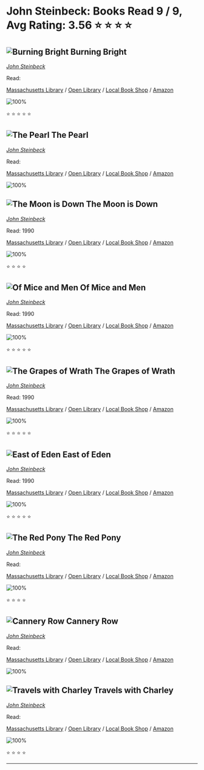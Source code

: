 # John Steinbeck:  Books Read 9 / 9, Avg Rating: 3.56 :star: :star: :star: :star:

## ![Burning Bright](file:///var/mobile/Containers/Data/Application/B51E660C-4BA9-46B1-8B22-B8AC96584816/Library/Application%20Support/Ajanta/Covers/cover-9923575593033.jpg) Burning Bright
*[John Steinbeck](../authors/JohnSteinbeck)*

Read: 

[Massachusetts Library](https://library.minlib.net/search/i=9923575593033) / [Open Library](https://openlibrary.org/isbn/9923575593033) / [Local Book Shop](https://bookshop.org/book/9923575593033) / [Amazon](https://amazon.com/dp/)

![100%](https://geps.dev/progress/100) 

:star: :star: :star: :star: :star:

## ![The Pearl](https://covers.openlibrary.org/b/id/2523104-M.jpg) The Pearl
*[John Steinbeck](../authors/JohnSteinbeck)*

Read: 

[Massachusetts Library](https://library.minlib.net/search/i=9788435033329) / [Open Library](https://openlibrary.org/isbn/9788435033329) / [Local Book Shop](https://bookshop.org/book/9788435033329) / [Amazon](https://amazon.com/dp/0141394900)

![100%](https://geps.dev/progress/100) 



## ![The Moon is Down](https://covers.openlibrary.org/b/id/8239628-M.jpg) The Moon is Down
*[John Steinbeck](../authors/JohnSteinbeck)*

Read: 1990

[Massachusetts Library](https://library.minlib.net/search/i=9780808554271) / [Open Library](https://openlibrary.org/isbn/9780808554271) / [Local Book Shop](https://bookshop.org/book/9780808554271) / [Amazon](https://amazon.com/dp/2253140058)

![100%](https://geps.dev/progress/100) 

:star: :star: :star: :star:

## ![Of Mice and Men](https://covers.openlibrary.org/b/id/14319003-M.jpg) Of Mice and Men
*[John Steinbeck](../authors/JohnSteinbeck)*

Read: 1990

[Massachusetts Library](https://library.minlib.net/search/i=9780394604725) / [Open Library](https://openlibrary.org/isbn/9780394604725) / [Local Book Shop](https://bookshop.org/book/9780394604725) / [Amazon](https://amazon.com/dp/0553131001)

![100%](https://geps.dev/progress/100) 

:star: :star: :star: :star: :star:

## ![The Grapes of Wrath](https://covers.openlibrary.org/b/id/12715902-M.jpg) The Grapes of Wrath
*[John Steinbeck](../authors/JohnSteinbeck)*

Read: 1990

[Massachusetts Library](https://library.minlib.net/search/i=9788937461750) / [Open Library](https://openlibrary.org/isbn/9788937461750) / [Local Book Shop](https://bookshop.org/book/9788937461750) / [Amazon](https://amazon.com/dp/1580497713)

![100%](https://geps.dev/progress/100) 

:star: :star: :star: :star: :star:

## ![East of Eden](https://covers.openlibrary.org/b/id/11386937-M.jpg) East of Eden
*[John Steinbeck](../authors/JohnSteinbeck)*

Read: 1990

[Massachusetts Library](https://library.minlib.net/search/i=9780434740024) / [Open Library](https://openlibrary.org/isbn/9780434740024) / [Local Book Shop](https://bookshop.org/book/9780434740024) / [Amazon](https://amazon.com/dp/6070787722)

![100%](https://geps.dev/progress/100) 

:star: :star: :star: :star: :star:

## ![The Red Pony](https://covers.openlibrary.org/b/id/9278181-M.jpg) The Red Pony
*[John Steinbeck](../authors/JohnSteinbeck)*

Read: 

[Massachusetts Library](https://library.minlib.net/search/i=9780670591855) / [Open Library](https://openlibrary.org/isbn/9780670591855) / [Local Book Shop](https://bookshop.org/book/9780670591855) / [Amazon](https://amazon.com/dp/1429590491)

![100%](https://geps.dev/progress/100) 

:star: :star: :star: :star:

## ![Cannery Row](https://covers.openlibrary.org/b/id/100939-M.jpg) Cannery Row
*[John Steinbeck](../authors/JohnSteinbeck)*

Read: 

[Massachusetts Library](https://library.minlib.net/search/i=9798587469372) / [Open Library](https://openlibrary.org/isbn/9798587469372) / [Local Book Shop](https://bookshop.org/book/9798587469372) / [Amazon](https://amazon.com/dp/014200068X)

![100%](https://geps.dev/progress/100) 



## ![Travels with Charley](https://covers.openlibrary.org/b/id/8219483-M.jpg) Travels with Charley
*[John Steinbeck](../authors/JohnSteinbeck)*

Read: 

[Massachusetts Library](https://library.minlib.net/search/i=9780143107002) / [Open Library](https://openlibrary.org/isbn/9780143107002) / [Local Book Shop](https://bookshop.org/book/9780143107002) / [Amazon](https://amazon.com/dp/0330201107)

![100%](https://geps.dev/progress/100) 

:star: :star: :star: :star:

---
